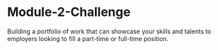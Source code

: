 # Module-2-Challenge
Building a portfolio of work that can showcase your skills and talents to employers looking to fill a part-time or full-time position.
